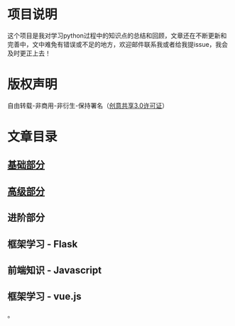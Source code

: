 # 项目说明 

这个项目是我对学习python过程中的知识点的总结和回顾，文章还在不断更新和完善中，文中难免有错误或不足的地方，欢迎邮件联系我或者给我提issue，我会及时更正上去！ 

# 版权声明 

自由转载-非商用-非衍生-保持署名（[创意共享3.0许可证](http://creativecommons.org/licenses/by-nc-nd/3.0/deed.zh)）



# 文章目录

## [基础部分](https://github.com/amesy/PythonPreviewNote/blob/master/%E5%9F%BA%E7%A1%80%E9%83%A8%E5%88%86.md)

## [高级部分](https://github.com/amesy/PythonPreviewNote/blob/master/%E9%AB%98%E7%BA%A7%E9%83%A8%E5%88%86.md) 

## 进阶部分 

## 框架学习 - Flask 

## 前端知识 - Javascript

## 框架学习 - vue.js





。



